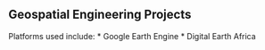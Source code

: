 ## Geospatial Engineering Projects
Platforms used include:
           * Google Earth Engine
            * Digital Earth Africa
